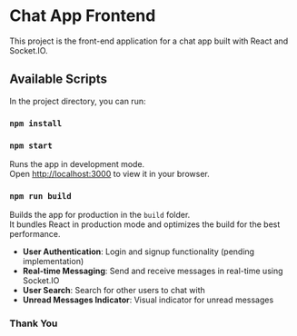 # Chat App Frontend

This project is the front-end application for a chat app built with React and Socket.IO.

## Available Scripts

In the project directory, you can run:

### `npm install`


### `npm start`

Runs the app in development mode.\
Open [http://localhost:3000](http://localhost:3000) to view it in your browser.

### `npm run build`

Builds the app for production in the `build` folder.\
It bundles React in production mode and optimizes the build for the best performance.


- **User Authentication**: Login and signup functionality (pending implementation)
- **Real-time Messaging**: Send and receive messages in real-time using Socket.IO
- **User Search**: Search for other users to chat with
- **Unread Messages Indicator**: Visual indicator for unread messages

### Thank You